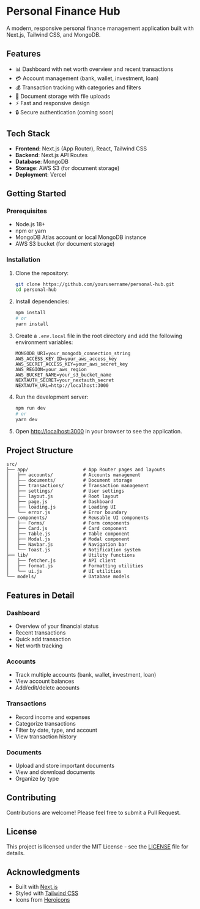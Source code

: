 # Personal Finance Hub

A modern, responsive personal finance management application built with Next.js, Tailwind CSS, and MongoDB.

## Features

- 📊 Dashboard with net worth overview and recent transactions
- 💳 Account management (bank, wallet, investment, loan)
- 💰 Transaction tracking with categories and filters
- 📂 Document storage with file uploads
- ⚡ Fast and responsive design
- 🔒 Secure authentication (coming soon)

## Tech Stack

- **Frontend**: Next.js (App Router), React, Tailwind CSS
- **Backend**: Next.js API Routes
- **Database**: MongoDB
- **Storage**: AWS S3 (for document storage)
- **Deployment**: Vercel

## Getting Started

### Prerequisites

- Node.js 18+
- npm or yarn
- MongoDB Atlas account or local MongoDB instance
- AWS S3 bucket (for document storage)

### Installation

1. Clone the repository:
   ```bash
   git clone https://github.com/yourusername/personal-hub.git
   cd personal-hub
   ```

2. Install dependencies:
   ```bash
   npm install
   # or
   yarn install
   ```

3. Create a `.env.local` file in the root directory and add the following environment variables:
   ```
   MONGODB_URI=your_mongodb_connection_string
   AWS_ACCESS_KEY_ID=your_aws_access_key
   AWS_SECRET_ACCESS_KEY=your_aws_secret_key
   AWS_REGION=your_aws_region
   AWS_BUCKET_NAME=your_s3_bucket_name
   NEXTAUTH_SECRET=your_nextauth_secret
   NEXTAUTH_URL=http://localhost:3000
   ```

4. Run the development server:
   ```bash
   npm run dev
   # or
   yarn dev
   ```

5. Open [http://localhost:3000](http://localhost:3000) in your browser to see the application.

## Project Structure

```
src/
├── app/                    # App Router pages and layouts
│   ├── accounts/           # Accounts management
│   ├── documents/          # Document storage
│   ├── transactions/       # Transaction management
│   ├── settings/           # User settings
│   ├── layout.js           # Root layout
│   ├── page.js             # Dashboard
│   ├── loading.js          # Loading UI
│   └── error.js            # Error boundary
├── components/             # Reusable UI components
│   ├── Forms/              # Form components
│   ├── Card.js             # Card component
│   ├── Table.js            # Table component
│   ├── Modal.js            # Modal component
│   ├── Navbar.js           # Navigation bar
│   └── Toast.js            # Notification system
├── lib/                    # Utility functions
│   ├── fetcher.js          # API client
│   ├── format.js           # Formatting utilities
│   └── ui.js               # UI utilities
└── models/                 # Database models
```

## Features in Detail

### Dashboard
- Overview of your financial status
- Recent transactions
- Quick add transaction
- Net worth tracking

### Accounts
- Track multiple accounts (bank, wallet, investment, loan)
- View account balances
- Add/edit/delete accounts

### Transactions
- Record income and expenses
- Categorize transactions
- Filter by date, type, and account
- View transaction history

### Documents
- Upload and store important documents
- View and download documents
- Organize by type

## Contributing

Contributions are welcome! Please feel free to submit a Pull Request.

## License

This project is licensed under the MIT License - see the [LICENSE](LICENSE) file for details.

## Acknowledgments

- Built with [Next.js](https://nextjs.org/)
- Styled with [Tailwind CSS](https://tailwindcss.com/)
- Icons from [Heroicons](https://heroicons.com/)
